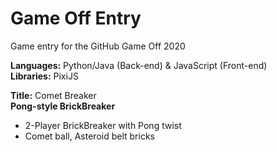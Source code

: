 # Game Off Entry
Game entry for the GitHub Game Off 2020

**Languages:** Python/Java (Back-end) & JavaScript (Front-end)  
**Libraries:** PixiJS

**Title:** Comet Breaker  
**Pong-style BrickBreaker**
- 2-Player BrickBreaker with Pong twist
- Comet ball, Asteroid belt bricks


